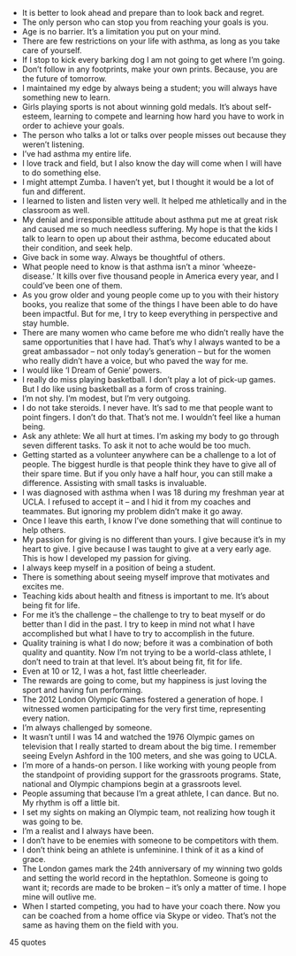  - It is better to look ahead and prepare than to look back and regret.
 - The only person who can stop you from reaching your goals is you.
 - Age is no barrier. It’s a limitation you put on your mind.
 - There are few restrictions on your life with asthma, as long as you take care of yourself.
 - If I stop to kick every barking dog I am not going to get where I’m going.
 - Don’t follow in any footprints, make your own prints. Because, you are the future of tomorrow.
 - I maintained my edge by always being a student; you will always have something new to learn.
 - Girls playing sports is not about winning gold medals. It’s about self-esteem, learning to compete and learning how hard you have to work in order to achieve your goals.
 - The person who talks a lot or talks over people misses out because they weren’t listening.
 - I’ve had asthma my entire life.
 - I love track and field, but I also know the day will come when I will have to do something else.
 - I might attempt Zumba. I haven’t yet, but I thought it would be a lot of fun and different.
 - I learned to listen and listen very well. It helped me athletically and in the classroom as well.
 - My denial and irresponsible attitude about asthma put me at great risk and caused me so much needless suffering. My hope is that the kids I talk to learn to open up about their asthma, become educated about their condition, and seek help.
 - Give back in some way. Always be thoughtful of others.
 - What people need to know is that asthma isn’t a minor ‘wheeze-disease.’ It kills over five thousand people in America every year, and I could’ve been one of them.
 - As you grow older and young people come up to you with their history books, you realize that some of the things I have been able to do have been impactful. But for me, I try to keep everything in perspective and stay humble.
 - There are many women who came before me who didn’t really have the same opportunities that I have had. That’s why I always wanted to be a great ambassador – not only today’s generation – but for the women who really didn’t have a voice, but who paved the way for me.
 - I would like ‘I Dream of Genie’ powers.
 - I really do miss playing basketball. I don’t play a lot of pick-up games. But I do like using basketball as a form of cross training.
 - I’m not shy. I’m modest, but I’m very outgoing.
 - I do not take steroids. I never have. It’s sad to me that people want to point fingers. I don’t do that. That’s not me. I wouldn’t feel like a human being.
 - Ask any athlete: We all hurt at times. I’m asking my body to go through seven different tasks. To ask it not to ache would be too much.
 - Getting started as a volunteer anywhere can be a challenge to a lot of people. The biggest hurdle is that people think they have to give all of their spare time. But if you only have a half hour, you can still make a difference. Assisting with small tasks is invaluable.
 - I was diagnosed with asthma when I was 18 during my freshman year at UCLA. I refused to accept it – and I hid it from my coaches and teammates. But ignoring my problem didn’t make it go away.
 - Once I leave this earth, I know I’ve done something that will continue to help others.
 - My passion for giving is no different than yours. I give because it’s in my heart to give. I give because I was taught to give at a very early age. This is how I developed my passion for giving.
 - I always keep myself in a position of being a student.
 - There is something about seeing myself improve that motivates and excites me.
 - Teaching kids about health and fitness is important to me. It’s about being fit for life.
 - For me it’s the challenge – the challenge to try to beat myself or do better than I did in the past. I try to keep in mind not what I have accomplished but what I have to try to accomplish in the future.
 - Quality training is what I do now; before it was a combination of both quality and quantity. Now I’m not trying to be a world-class athlete, I don’t need to train at that level. It’s about being fit, fit for life.
 - Even at 10 or 12, I was a hot, fast little cheerleader.
 - The rewards are going to come, but my happiness is just loving the sport and having fun performing.
 - The 2012 London Olympic Games fostered a generation of hope. I witnessed women participating for the very first time, representing every nation.
 - I’m always challenged by someone.
 - It wasn’t until I was 14 and watched the 1976 Olympic games on television that I really started to dream about the big time. I remember seeing Evelyn Ashford in the 100 meters, and she was going to UCLA.
 - I’m more of a hands-on person. I like working with young people from the standpoint of providing support for the grassroots programs. State, national and Olympic champions begin at a grassroots level.
 - People assuming that because I’m a great athlete, I can dance. But no. My rhythm is off a little bit.
 - I set my sights on making an Olympic team, not realizing how tough it was going to be.
 - I’m a realist and I always have been.
 - I don’t have to be enemies with someone to be competitors with them.
 - I don’t think being an athlete is unfeminine. I think of it as a kind of grace.
 - The London games mark the 24th anniversary of my winning two golds and setting the world record in the heptathlon. Someone is going to want it; records are made to be broken – it’s only a matter of time. I hope mine will outlive me.
 - When I started competing, you had to have your coach there. Now you can be coached from a home office via Skype or video. That’s not the same as having them on the field with you.

45 quotes
